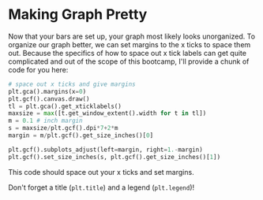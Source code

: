 # Making Graph Pretty

Now that your bars are set up, your graph most likely looks unorganized. To organize our graph better, we can set margins to the x ticks to space them out. Because the specifics of how to space out x tick labels can get quite complicated and out of the scope of this bootcamp, I'll provide a chunk of code for you here:

```python
# space out x ticks and give margins
plt.gca().margins(x=0)
plt.gcf().canvas.draw()
tl = plt.gca().get_xticklabels()
maxsize = max([t.get_window_extent().width for t in tl])
m = 0.1 # inch margin
s = maxsize/plt.gcf().dpi*7+2*m
margin = m/plt.gcf().get_size_inches()[0]

plt.gcf().subplots_adjust(left=margin, right=1.-margin)
plt.gcf().set_size_inches(s, plt.gcf().get_size_inches()[1])
```

This code should space out your x ticks and set margins.

Don't forget a title (`plt.title`) and a legend (`plt.legend`)!

